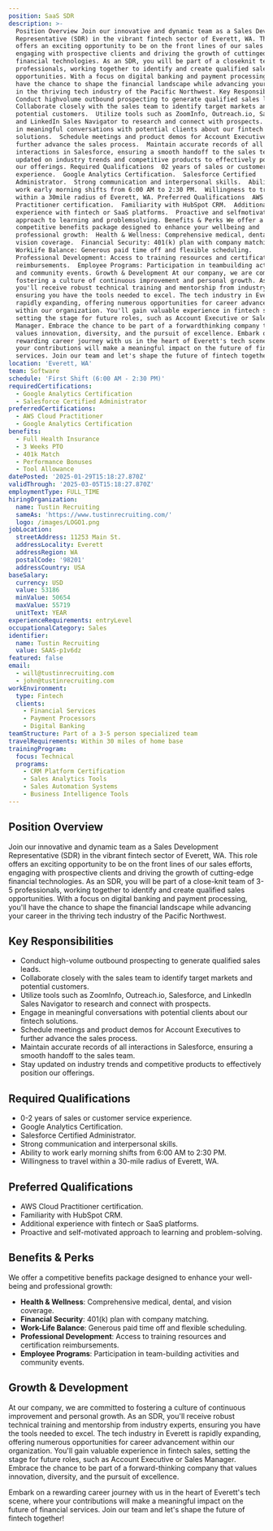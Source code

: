```yaml
---
position: SaaS SDR
description: >-
  Position Overview Join our innovative and dynamic team as a Sales Development
  Representative (SDR) in the vibrant fintech sector of Everett, WA. This role
  offers an exciting opportunity to be on the front lines of our sales efforts,
  engaging with prospective clients and driving the growth of cuttingedge
  financial technologies. As an SDR, you will be part of a closeknit team of 35
  professionals, working together to identify and create qualified sales
  opportunities. With a focus on digital banking and payment processing, you'll
  have the chance to shape the financial landscape while advancing your career
  in the thriving tech industry of the Pacific Northwest. Key Responsibilities 
  Conduct highvolume outbound prospecting to generate qualified sales leads. 
  Collaborate closely with the sales team to identify target markets and
  potential customers.  Utilize tools such as ZoomInfo, Outreach.io, Salesforce,
  and LinkedIn Sales Navigator to research and connect with prospects.  Engage
  in meaningful conversations with potential clients about our fintech
  solutions.  Schedule meetings and product demos for Account Executives to
  further advance the sales process.  Maintain accurate records of all
  interactions in Salesforce, ensuring a smooth handoff to the sales team.  Stay
  updated on industry trends and competitive products to effectively position
  our offerings. Required Qualifications  02 years of sales or customer service
  experience.  Google Analytics Certification.  Salesforce Certified
  Administrator.  Strong communication and interpersonal skills.  Ability to
  work early morning shifts from 6:00 AM to 2:30 PM.  Willingness to travel
  within a 30mile radius of Everett, WA. Preferred Qualifications  AWS Cloud
  Practitioner certification.  Familiarity with HubSpot CRM.  Additional
  experience with fintech or SaaS platforms.  Proactive and selfmotivated
  approach to learning and problemsolving. Benefits & Perks We offer a
  competitive benefits package designed to enhance your wellbeing and
  professional growth:  Health & Wellness: Comprehensive medical, dental, and
  vision coverage.  Financial Security: 401(k) plan with company matching. 
  WorkLife Balance: Generous paid time off and flexible scheduling. 
  Professional Development: Access to training resources and certification
  reimbursements.  Employee Programs: Participation in teambuilding activities
  and community events. Growth & Development At our company, we are committed to
  fostering a culture of continuous improvement and personal growth. As an SDR,
  you'll receive robust technical training and mentorship from industry experts,
  ensuring you have the tools needed to excel. The tech industry in Everett is
  rapidly expanding, offering numerous opportunities for career advancement
  within our organization. You'll gain valuable experience in fintech sales,
  setting the stage for future roles, such as Account Executive or Sales
  Manager. Embrace the chance to be part of a forwardthinking company that
  values innovation, diversity, and the pursuit of excellence. Embark on a
  rewarding career journey with us in the heart of Everett's tech scene, where
  your contributions will make a meaningful impact on the future of financial
  services. Join our team and let's shape the future of fintech together!
location: 'Everett, WA'
team: Software
schedule: 'First Shift (6:00 AM - 2:30 PM)'
requiredCertifications:
  - Google Analytics Certification
  - Salesforce Certified Administrator
preferredCertifications:
  - AWS Cloud Practitioner
  - Google Analytics Certification
benefits:
  - Full Health Insurance
  - 3 Weeks PTO
  - 401k Match
  - Performance Bonuses
  - Tool Allowance
datePosted: '2025-01-29T15:18:27.870Z'
validThrough: '2025-03-05T15:18:27.870Z'
employmentType: FULL_TIME
hiringOrganization:
  name: Tustin Recruiting
  sameAs: 'https://www.tustinrecruiting.com/'
  logo: /images/LOGO1.png
jobLocation:
  streetAddress: 11253 Main St.
  addressLocality: Everett
  addressRegion: WA
  postalCode: '98201'
  addressCountry: USA
baseSalary:
  currency: USD
  value: 53186
  minValue: 50654
  maxValue: 55719
  unitText: YEAR
experienceRequirements: entryLevel
occupationalCategory: Sales
identifier:
  name: Tustin Recruiting
  value: SAAS-p1v6dz
featured: false
email:
  - will@tustinrecruiting.com
  - john@tustinrecruiting.com
workEnvironment:
  type: Fintech
  clients:
    - Financial Services
    - Payment Processors
    - Digital Banking
teamStructure: Part of a 3-5 person specialized team
travelRequirements: Within 30 miles of home base
trainingProgram:
  focus: Technical
  programs:
    - CRM Platform Certification
    - Sales Analytics Tools
    - Sales Automation Systems
    - Business Intelligence Tools
---
```




## Position Overview

Join our innovative and dynamic team as a Sales Development Representative (SDR) in the vibrant fintech sector of Everett, WA. This role offers an exciting opportunity to be on the front lines of our sales efforts, engaging with prospective clients and driving the growth of cutting-edge financial technologies. As an SDR, you will be part of a close-knit team of 3-5 professionals, working together to identify and create qualified sales opportunities. With a focus on digital banking and payment processing, you'll have the chance to shape the financial landscape while advancing your career in the thriving tech industry of the Pacific Northwest.

## Key Responsibilities

- Conduct high-volume outbound prospecting to generate qualified sales leads.
- Collaborate closely with the sales team to identify target markets and potential customers.
- Utilize tools such as ZoomInfo, Outreach.io, Salesforce, and LinkedIn Sales Navigator to research and connect with prospects.
- Engage in meaningful conversations with potential clients about our fintech solutions.
- Schedule meetings and product demos for Account Executives to further advance the sales process.
- Maintain accurate records of all interactions in Salesforce, ensuring a smooth handoff to the sales team.
- Stay updated on industry trends and competitive products to effectively position our offerings.

## Required Qualifications

- 0-2 years of sales or customer service experience.
- Google Analytics Certification.
- Salesforce Certified Administrator.
- Strong communication and interpersonal skills.
- Ability to work early morning shifts from 6:00 AM to 2:30 PM.
- Willingness to travel within a 30-mile radius of Everett, WA.

## Preferred Qualifications

- AWS Cloud Practitioner certification.
- Familiarity with HubSpot CRM.
- Additional experience with fintech or SaaS platforms.
- Proactive and self-motivated approach to learning and problem-solving.

## Benefits & Perks

We offer a competitive benefits package designed to enhance your well-being and professional growth:

- **Health & Wellness**: Comprehensive medical, dental, and vision coverage.
- **Financial Security**: 401(k) plan with company matching.
- **Work-Life Balance**: Generous paid time off and flexible scheduling.
- **Professional Development**: Access to training resources and certification reimbursements.
- **Employee Programs**: Participation in team-building activities and community events.

## Growth & Development

At our company, we are committed to fostering a culture of continuous improvement and personal growth. As an SDR, you'll receive robust technical training and mentorship from industry experts, ensuring you have the tools needed to excel. The tech industry in Everett is rapidly expanding, offering numerous opportunities for career advancement within our organization. You'll gain valuable experience in fintech sales, setting the stage for future roles, such as Account Executive or Sales Manager. Embrace the chance to be part of a forward-thinking company that values innovation, diversity, and the pursuit of excellence.

Embark on a rewarding career journey with us in the heart of Everett's tech scene, where your contributions will make a meaningful impact on the future of financial services. Join our team and let's shape the future of fintech together!
